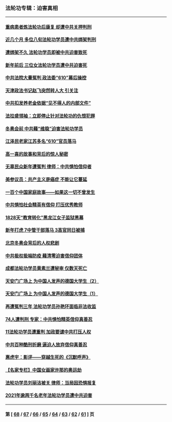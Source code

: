 ### 法轮功专辑：迫害真相
---
#### [重病患者炼法轮功后康复 却遭中共关押判刑](../../pages/nf4379/n13593948.md?02230430) 
#### [近几个月 多位八旬法轮功学员遭中共绑架判刑](../../pages/nf4379/n13591671.md?02230430) 
#### [遭绑架不久 法轮功学员即被中共迫害致死](../../pages/nf4379/n13587121.md?02230430) 
#### [新年前后 三位女法轮功学员遭中共迫害死](../../pages/nf4379/n13584573.md?02230430) 
#### [中共法院大量冤判 政法委“610”幕后操控](../../pages/nf4379/n13578342.md?02230430) 
#### [天津政法书记赵飞突然转人大 引关注](../../pages/nf4379/n13578965.md?02230430) 
#### [中共扣发养老金依据“见不得人的内部文件”](../../pages/nf4379/n13576363.md?02230430) 
#### [法拉盛领袖：立即停止针对法轮功的仇恨犯罪](../../pages/nf4379/n13575222.md?02230430) 
#### [冬奥会前 中共藉“维稳”迫害法轮功学员](../../pages/nf4379/n13570533.md?02230430) 
#### [江泽民老家江苏多名“610”官员落马](../../pages/nf4379/n13572920.md?02230430) 
#### [高一喜的故事和背后的惊人秘密](../../pages/nf4379/n13572834.md?02230430) 
#### [无辜民众新年遭冤判 律师：中共惧怕信仰者](../../pages/nf4379/n13568691.md?02230430) 
#### [美参议员：共产主义是癌症 不能让它蔓延](../../pages/nf4379/n13569660.md?02230430) 
#### [一百个中国家庭故事——如果这一切不曾发生](../../pages/nf4379/n13531687.md?02230430) 
#### [中共惧怕社会精英有信仰 打压优秀教师](../../pages/nf4379/n13563192.md?02230430) 
#### [1828天“教育转化”黑龙江女子监狱黑幕](../../pages/nf4379/n13536804.md?02230430) 
#### [新年打虎 7中管干部落马 3高官同日被捕](../../pages/nf4379/n13560915.md?02230430) 
#### [北京冬奥会背后的人权悲剧](../../pages/nf4379/n13556415.md?02230430) 
#### [中共极权极端防疫 藉清零迫害信仰团体](../../pages/nf4379/n13555509.md?02230430) 
#### [成都法轮功学员黄素兰遭秘审 仅数天死亡](../../pages/nf4379/n13537458.md?02230430) 
#### [天安门广场上 为中国人发声的德国大学生（2）](../../pages/nf4379/n13533454.md?02230430) 
#### [天安门广场上 为中国人发声的德国大学生（1）](../../pages/nf4379/n13528390.md?02230430) 
#### [再遭冤判三年 法轮功学员孙艳环面临非法收监](../../pages/nf4379/n13526543.md?02230430) 
#### [74人遭判刑 专家：中共惧怕精英信仰真善忍](../../pages/nf4379/n13520765.md?02230430) 
#### [11法轮功学员遭重判 加政要谴中共打压人权](../../pages/nf4379/n13521294.md?02230430) 
#### [中共百种酷刑折磨 逼迫人放弃信仰真善忍](../../pages/nf4379/n13518038.md?02230430) 
#### [惠虎宇：影评——穿越生死的《沉默呼声》](../../pages/nf4379/n13516514.md?02230430) 
#### [【名家专栏】中国女画家许那的奥运劫](../../pages/nf4379/n13491603.md?02230430) 
#### [法轮功学员刘丽洁被关 律师：当局因恐惧报复](../../pages/nf4379/n13515441.md?02230430) 
#### [2021年逾两千名老年法轮功学员遭中共迫害](../../pages/nf4379/n13513237.md?02230430) 

---
#### 第 [ [68](./68.md?02230430) / [67](./67.md?02230430) / [66](./66.md?02230430) / [65](./65.md?02230430) / [64](./64.md?02230430) / [63](./63.md?02230430) / [62](./62.md?02230430) / [61](./61.md?02230430) ] 页
